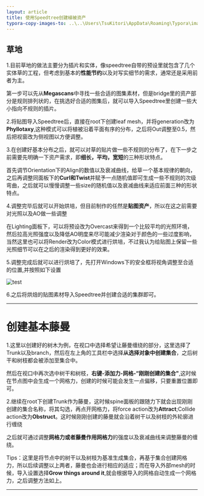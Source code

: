 ```yaml
---
layout: article
title: 使用Speedtree创建植被资产
typora-copy-images-to: ..\..\Users\TsuKitori\AppData\Roaming\Typora\image
---
```


## 草地

1.目前草地的做法主要分为插片和实体，像speedtree自带的预设里就包含了几个实体草的工程，但考虑到基本的**性能节约**以及对写实细节的需求，通常还是采用前者为主。

第一步可以先从**Megascans**中寻找一些合适的图集素材，但是bridge里的资产部分是规则排列状的，在挑选好合适的图集后，就可以导入Speedtree里创建一些大小指向不规则的插片。

2.将贴图导入Speedtree后，直接在root下创建leaf mesh，并将generation改为**Phyllotaxy**,这种模式可以将植被沿着平面有序的分布，之后将Out调整至0.5，然后把视窗改为侧视图以方便调整。

3.在创建好基本分布之后，就可以对草的贴片做一些不规则的分布了，在下一步之前需要先明确一下资产需求，即**细长，平均，宽短**的三种形状特点。

首先调节Orientation下的Align的数值以及衰减曲线，给草一个基本规律的朝向，之后再调整同面板下的**Curl和Twist**并赋予一点随机值即可生成一些不规则的次级弯曲，之后就可以慢慢调整一些size的随机值以及衰减曲线来适应前面三种的形状特点。

4.调整完毕后就可以开始烘培，但目前制作的任然是**贴图资产**，所以在这之前需要对光照以及AO做一些调整

在Lighting面板下，可以将预设改为Overcast来得到一个比较平均的光照环境，然后拉高光照强度以及降低AO明度来尽可能减少渲染对于颜色的一些过度影响，当然这里也可以将Render改为Color模式进行烘培，不过我认为给贴图上保留一些光照细节可以在之后的渲染得到更好的效果。

5.调整完成后就可以进行烘培了，先打开Windows下的安全框将视角调整至合适的位置,并按照如下设置

![test](https://gitee.com/deng-qiwen/image/raw/master/blog/202201162323471.png)

6.之后将烘焙的贴图素材导入Speedtree并创建合适的集群即可。

------

# 创建基本藤曼



1.这里以创建好的树木为例，在视口中选择希望让藤曼缠绕的部分，这里选择了Trunk以及branch，然后在左上角的工具栏中选择**从选择对象中创建集合**，之后树干和树枝都会被添加至集合中。

然后在视口中再次选中树干和树枝，**右键-添加力-网格-“刚刚创建的集合"**,这时候在节点图中会生成一个网格力，创建的时候可能会发生一点偏移，只要重置位置即可。

2.继续在root下创建Trunk作为藤曼，这时候spine面板的跟随力下就会出现刚刚创建的集合名称，将其勾选，再点开网格力，将force action改为**Attract**;Collide action改为**Obstruct**。这时候刚刚创建的藤曼就会沿着树干以及树枝的外轮廓进行缠绕

之后就可通过调整**网格力或者藤曼作用网格力**的强度以及衰减曲线来调整藤曼的缠绕。

Tips：这里是将节点中的树干以及树枝为基准生成集合，再基于集合创建网格力，所以后续调整以上两者，藤曼也会进行相应的适应；而在导入外部mesh的时候，导入设置选择**Grow things around it**,就会根据导入的网格自动生成一个网格力，之后调整方法如上。

------



